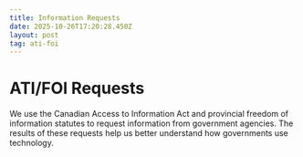 ```yaml
---
title: Information Requests
date: 2025-10-26T17:20:28.450Z
layout: post
tag: ati-foi
---
```

# ATI/FOI Requests

We use the Canadian Access to Information Act and provincial freedom of information statutes to request information from government agencies. The results of these requests help us better understand how governments use technology.